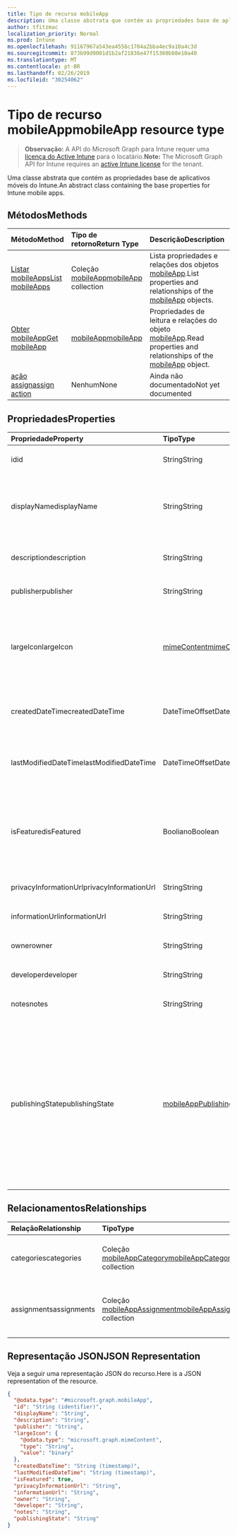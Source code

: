 ```yaml
---
title: Tipo de recurso mobileApp
description: Uma classe abstrata que contém as propriedades base de aplicativos móveis do Intune.
author: tfitzmac
localization_priority: Normal
ms.prod: Intune
ms.openlocfilehash: 91167967a543ea4556c1704a2bba4ec9a10a4c3d
ms.sourcegitcommit: 873b99d9001d1b2af21836e47f15360b08e10a40
ms.translationtype: MT
ms.contentlocale: pt-BR
ms.lasthandoff: 02/26/2019
ms.locfileid: "30254062"
---
```

# <a name="mobileapp-resource-type"></a><span data-ttu-id="493f2-103">Tipo de recurso mobileApp</span><span class="sxs-lookup"><span data-stu-id="493f2-103">mobileApp resource type</span></span>

> <span data-ttu-id="493f2-104">**Observação:** A API do Microsoft Graph para Intune requer uma [licença do Active Intune](https://go.microsoft.com/fwlink/?linkid=839381) para o locatário.</span><span class="sxs-lookup"><span data-stu-id="493f2-104">**Note:** The Microsoft Graph API for Intune requires an [active Intune license](https://go.microsoft.com/fwlink/?linkid=839381) for the tenant.</span></span>

<span data-ttu-id="493f2-105">Uma classe abstrata que contém as propriedades base de aplicativos móveis do Intune.</span><span class="sxs-lookup"><span data-stu-id="493f2-105">An abstract class containing the base properties for Intune mobile apps.</span></span>

## <a name="methods"></a><span data-ttu-id="493f2-106">Métodos</span><span class="sxs-lookup"><span data-stu-id="493f2-106">Methods</span></span>
|<span data-ttu-id="493f2-107">Método</span><span class="sxs-lookup"><span data-stu-id="493f2-107">Method</span></span>|<span data-ttu-id="493f2-108">Tipo de retorno</span><span class="sxs-lookup"><span data-stu-id="493f2-108">Return Type</span></span>|<span data-ttu-id="493f2-109">Descrição</span><span class="sxs-lookup"><span data-stu-id="493f2-109">Description</span></span>|
|:---|:---|:---|
|[<span data-ttu-id="493f2-110">Listar mobileApps</span><span class="sxs-lookup"><span data-stu-id="493f2-110">List mobileApps</span></span>](../api/intune-apps-mobileapp-list.md)|<span data-ttu-id="493f2-111">Coleção [mobileApp](../resources/intune-apps-mobileapp.md)</span><span class="sxs-lookup"><span data-stu-id="493f2-111">[mobileApp](../resources/intune-apps-mobileapp.md) collection</span></span>|<span data-ttu-id="493f2-112">Lista propriedades e relações dos objetos [mobileApp](../resources/intune-apps-mobileapp.md).</span><span class="sxs-lookup"><span data-stu-id="493f2-112">List properties and relationships of the [mobileApp](../resources/intune-apps-mobileapp.md) objects.</span></span>|
|[<span data-ttu-id="493f2-113">Obter mobileApp</span><span class="sxs-lookup"><span data-stu-id="493f2-113">Get mobileApp</span></span>](../api/intune-apps-mobileapp-get.md)|[<span data-ttu-id="493f2-114">mobileApp</span><span class="sxs-lookup"><span data-stu-id="493f2-114">mobileApp</span></span>](../resources/intune-apps-mobileapp.md)|<span data-ttu-id="493f2-115">Propriedades de leitura e relações do objeto [mobileApp](../resources/intune-apps-mobileapp.md).</span><span class="sxs-lookup"><span data-stu-id="493f2-115">Read properties and relationships of the [mobileApp](../resources/intune-apps-mobileapp.md) object.</span></span>|
|[<span data-ttu-id="493f2-116">ação assign</span><span class="sxs-lookup"><span data-stu-id="493f2-116">assign action</span></span>](../api/intune-apps-mobileapp-assign.md)|<span data-ttu-id="493f2-117">Nenhum</span><span class="sxs-lookup"><span data-stu-id="493f2-117">None</span></span>|<span data-ttu-id="493f2-118">Ainda não documentado</span><span class="sxs-lookup"><span data-stu-id="493f2-118">Not yet documented</span></span>|

## <a name="properties"></a><span data-ttu-id="493f2-119">Propriedades</span><span class="sxs-lookup"><span data-stu-id="493f2-119">Properties</span></span>
|<span data-ttu-id="493f2-120">Propriedade</span><span class="sxs-lookup"><span data-stu-id="493f2-120">Property</span></span>|<span data-ttu-id="493f2-121">Tipo</span><span class="sxs-lookup"><span data-stu-id="493f2-121">Type</span></span>|<span data-ttu-id="493f2-122">Descrição</span><span class="sxs-lookup"><span data-stu-id="493f2-122">Description</span></span>|
|:---|:---|:---|
|<span data-ttu-id="493f2-123">id</span><span class="sxs-lookup"><span data-stu-id="493f2-123">id</span></span>|<span data-ttu-id="493f2-124">String</span><span class="sxs-lookup"><span data-stu-id="493f2-124">String</span></span>|<span data-ttu-id="493f2-125">Chave da entidade.</span><span class="sxs-lookup"><span data-stu-id="493f2-125">Key of the entity.</span></span>|
|<span data-ttu-id="493f2-126">displayName</span><span class="sxs-lookup"><span data-stu-id="493f2-126">displayName</span></span>|<span data-ttu-id="493f2-127">String</span><span class="sxs-lookup"><span data-stu-id="493f2-127">String</span></span>|<span data-ttu-id="493f2-128">O título do aplicativo importado ou definido pelo administrador.</span><span class="sxs-lookup"><span data-stu-id="493f2-128">The admin provided or imported title of the app.</span></span>|
|<span data-ttu-id="493f2-129">description</span><span class="sxs-lookup"><span data-stu-id="493f2-129">description</span></span>|<span data-ttu-id="493f2-130">String</span><span class="sxs-lookup"><span data-stu-id="493f2-130">String</span></span>|<span data-ttu-id="493f2-131">A descrição do aplicativo.</span><span class="sxs-lookup"><span data-stu-id="493f2-131">The description of the app.</span></span>|
|<span data-ttu-id="493f2-132">publisher</span><span class="sxs-lookup"><span data-stu-id="493f2-132">publisher</span></span>|<span data-ttu-id="493f2-133">String</span><span class="sxs-lookup"><span data-stu-id="493f2-133">String</span></span>|<span data-ttu-id="493f2-134">O publicador do aplicativo.</span><span class="sxs-lookup"><span data-stu-id="493f2-134">The publisher of the app.</span></span>|
|<span data-ttu-id="493f2-135">largeIcon</span><span class="sxs-lookup"><span data-stu-id="493f2-135">largeIcon</span></span>|[<span data-ttu-id="493f2-136">mimeContent</span><span class="sxs-lookup"><span data-stu-id="493f2-136">mimeContent</span></span>](../resources/intune-shared-mimecontent.md)|<span data-ttu-id="493f2-137">O ícone grande, a ser exibido nos detalhes do aplicativo e usado para o carregamento do ícone.</span><span class="sxs-lookup"><span data-stu-id="493f2-137">The large icon, to be displayed in the app details and used for upload of the icon.</span></span>|
|<span data-ttu-id="493f2-138">createdDateTime</span><span class="sxs-lookup"><span data-stu-id="493f2-138">createdDateTime</span></span>|<span data-ttu-id="493f2-139">DateTimeOffset</span><span class="sxs-lookup"><span data-stu-id="493f2-139">DateTimeOffset</span></span>|<span data-ttu-id="493f2-140">A data e a hora da criação do aplicativo.</span><span class="sxs-lookup"><span data-stu-id="493f2-140">The date and time the app was created.</span></span>|
|<span data-ttu-id="493f2-141">lastModifiedDateTime</span><span class="sxs-lookup"><span data-stu-id="493f2-141">lastModifiedDateTime</span></span>|<span data-ttu-id="493f2-142">DateTimeOffset</span><span class="sxs-lookup"><span data-stu-id="493f2-142">DateTimeOffset</span></span>|<span data-ttu-id="493f2-143">A data e a hora que o aplicativo foi modificado pela última vez.</span><span class="sxs-lookup"><span data-stu-id="493f2-143">The date and time the app was last modified.</span></span>|
|<span data-ttu-id="493f2-144">isFeatured</span><span class="sxs-lookup"><span data-stu-id="493f2-144">isFeatured</span></span>|<span data-ttu-id="493f2-145">Booliano</span><span class="sxs-lookup"><span data-stu-id="493f2-145">Boolean</span></span>|<span data-ttu-id="493f2-146">O valor que indica se o aplicativo está marcado como em destaque pelo administrador.</span><span class="sxs-lookup"><span data-stu-id="493f2-146">The value indicating whether the app is marked as featured by the admin.</span></span>|
|<span data-ttu-id="493f2-147">privacyInformationUrl</span><span class="sxs-lookup"><span data-stu-id="493f2-147">privacyInformationUrl</span></span>|<span data-ttu-id="493f2-148">String</span><span class="sxs-lookup"><span data-stu-id="493f2-148">String</span></span>|<span data-ttu-id="493f2-149">A URL da declaração de privacidade.</span><span class="sxs-lookup"><span data-stu-id="493f2-149">The privacy statement Url.</span></span>|
|<span data-ttu-id="493f2-150">informationUrl</span><span class="sxs-lookup"><span data-stu-id="493f2-150">informationUrl</span></span>|<span data-ttu-id="493f2-151">String</span><span class="sxs-lookup"><span data-stu-id="493f2-151">String</span></span>|<span data-ttu-id="493f2-152">A URL de informações adicionais.</span><span class="sxs-lookup"><span data-stu-id="493f2-152">The more information Url.</span></span>|
|<span data-ttu-id="493f2-153">owner</span><span class="sxs-lookup"><span data-stu-id="493f2-153">owner</span></span>|<span data-ttu-id="493f2-154">String</span><span class="sxs-lookup"><span data-stu-id="493f2-154">String</span></span>|<span data-ttu-id="493f2-155">O proprietário do conteúdo.</span><span class="sxs-lookup"><span data-stu-id="493f2-155">The owner of the app.</span></span>|
|<span data-ttu-id="493f2-156">developer</span><span class="sxs-lookup"><span data-stu-id="493f2-156">developer</span></span>|<span data-ttu-id="493f2-157">String</span><span class="sxs-lookup"><span data-stu-id="493f2-157">String</span></span>|<span data-ttu-id="493f2-158">O desenvolvedor do aplicativo.</span><span class="sxs-lookup"><span data-stu-id="493f2-158">The developer of the app.</span></span>|
|<span data-ttu-id="493f2-159">notes</span><span class="sxs-lookup"><span data-stu-id="493f2-159">notes</span></span>|<span data-ttu-id="493f2-160">String</span><span class="sxs-lookup"><span data-stu-id="493f2-160">String</span></span>|<span data-ttu-id="493f2-161">Anotações para o aplicativo.</span><span class="sxs-lookup"><span data-stu-id="493f2-161">Notes for the app.</span></span>|
|<span data-ttu-id="493f2-162">publishingState</span><span class="sxs-lookup"><span data-stu-id="493f2-162">publishingState</span></span>|[<span data-ttu-id="493f2-163">mobileAppPublishingState</span><span class="sxs-lookup"><span data-stu-id="493f2-163">mobileAppPublishingState</span></span>](../resources/intune-apps-mobileapppublishingstate.md)|<span data-ttu-id="493f2-164">O estado de publicação para o aplicativo.</span><span class="sxs-lookup"><span data-stu-id="493f2-164">The publishing state for the app.</span></span> <span data-ttu-id="493f2-165">O aplicativo não pode ser assinado, a menos que ele seja publicado.</span><span class="sxs-lookup"><span data-stu-id="493f2-165">The app cannot be assigned unless the app is published.</span></span> <span data-ttu-id="493f2-166">Os valores possíveis são: `notPublished`, `processing`, `published`.</span><span class="sxs-lookup"><span data-stu-id="493f2-166">Possible values are: `notPublished`, `processing`, `published`.</span></span>|

## <a name="relationships"></a><span data-ttu-id="493f2-167">Relacionamentos</span><span class="sxs-lookup"><span data-stu-id="493f2-167">Relationships</span></span>
|<span data-ttu-id="493f2-168">Relação</span><span class="sxs-lookup"><span data-stu-id="493f2-168">Relationship</span></span>|<span data-ttu-id="493f2-169">Tipo</span><span class="sxs-lookup"><span data-stu-id="493f2-169">Type</span></span>|<span data-ttu-id="493f2-170">Descrição</span><span class="sxs-lookup"><span data-stu-id="493f2-170">Description</span></span>|
|:---|:---|:---|
|<span data-ttu-id="493f2-171">categories</span><span class="sxs-lookup"><span data-stu-id="493f2-171">categories</span></span>|<span data-ttu-id="493f2-172">Coleção [mobileAppCategory](../resources/intune-apps-mobileappcategory.md)</span><span class="sxs-lookup"><span data-stu-id="493f2-172">[mobileAppCategory](../resources/intune-apps-mobileappcategory.md) collection</span></span>|<span data-ttu-id="493f2-173">A lista de categorias para este aplicativo.</span><span class="sxs-lookup"><span data-stu-id="493f2-173">The list of categories for this app.</span></span>|
|<span data-ttu-id="493f2-174">assignments</span><span class="sxs-lookup"><span data-stu-id="493f2-174">assignments</span></span>|<span data-ttu-id="493f2-175">Coleção [mobileAppAssignment](../resources/intune-apps-mobileappassignment.md)</span><span class="sxs-lookup"><span data-stu-id="493f2-175">[mobileAppAssignment](../resources/intune-apps-mobileappassignment.md) collection</span></span>|<span data-ttu-id="493f2-176">A lista de atribuições de grupo para esse aplicativo móvel.</span><span class="sxs-lookup"><span data-stu-id="493f2-176">The list of group assignments for this mobile app.</span></span>|

## <a name="json-representation"></a><span data-ttu-id="493f2-177">Representação JSON</span><span class="sxs-lookup"><span data-stu-id="493f2-177">JSON Representation</span></span>
<span data-ttu-id="493f2-178">Veja a seguir uma representação JSON do recurso.</span><span class="sxs-lookup"><span data-stu-id="493f2-178">Here is a JSON representation of the resource.</span></span>
<!-- {
  "blockType": "resource",
  "keyProperty": "id",
  "@odata.type": "microsoft.graph.mobileApp"
}
-->
``` json
{
  "@odata.type": "#microsoft.graph.mobileApp",
  "id": "String (identifier)",
  "displayName": "String",
  "description": "String",
  "publisher": "String",
  "largeIcon": {
    "@odata.type": "microsoft.graph.mimeContent",
    "type": "String",
    "value": "binary"
  },
  "createdDateTime": "String (timestamp)",
  "lastModifiedDateTime": "String (timestamp)",
  "isFeatured": true,
  "privacyInformationUrl": "String",
  "informationUrl": "String",
  "owner": "String",
  "developer": "String",
  "notes": "String",
  "publishingState": "String"
}
```



